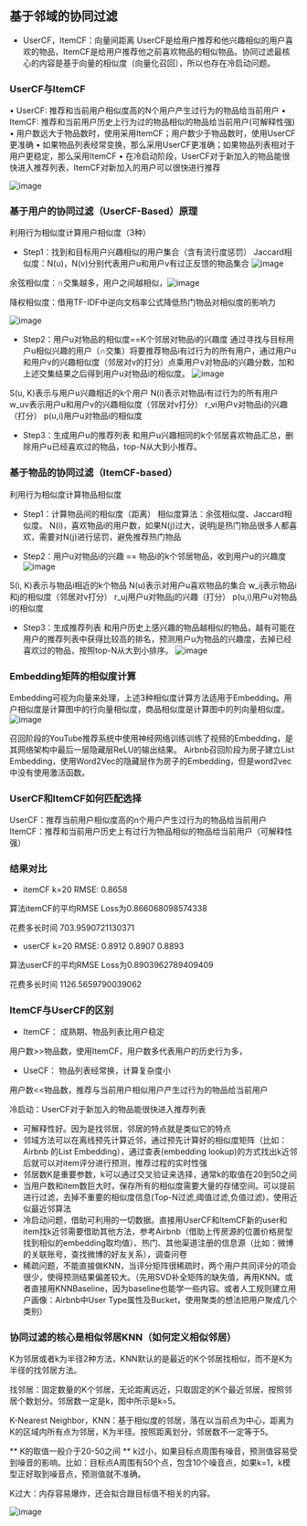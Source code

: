 
## 基于邻域的协同过滤 
* UserCF，ItemCF：向量间距离
UserCF是给用户推荐和他兴趣相似的用户喜欢的物品，ItemCF是给用户推荐他之前喜欢物品的相似物品。协同过滤最核心的内容是基于向量的相似度（向量化召回），所以也存在冷启动问题。

### UserCF与ItemCF
•	UserCF: 推荐和当前用户相似度高的N个用户产生过行为的物品给当前用户
•	ItemCF: 推荐和当前用户历史上行为过的物品相似的物品给当前用户(可解释性强)
•	用户数远大于物品数时，使用采用ItemCF；用户数少于物品数时，使用UserCF更准确
•	如果物品列表经常变换，那么采用UserCF更准确；如果物品列表相对于用户更稳定，那么采用ItemCF
•	在冷启动阶段，UserCF对于新加入的物品能很快进入推荐列表，ItemCF对新加入的用户可以很快进行推荐

![image](https://user-images.githubusercontent.com/68730894/115145650-2f531280-a085-11eb-880d-9430fc8af90a.png)

### 基于用户的协同过滤（UserCF-Based）原理
利用行为相似度计算用户相似度（3种）
* Step1：找到和目标用户兴趣相似的用户集合（含有流行度惩罚）
Jaccard相似度：N(u)，N(v)分别代表用户u和用户v有过正反馈的物品集合
![image](https://user-images.githubusercontent.com/68730894/115145870-768dd300-a086-11eb-9f54-1440f2240903.png)

余弦相似度：∩交集越多，用户之间越相似，![image](https://user-images.githubusercontent.com/68730894/115145876-84dbef00-a086-11eb-878a-5475dd2a5c1a.png)

降权相似度：借用TF-IDF中逆向文档率公式降低热门物品对相似度的影响力

![image](https://user-images.githubusercontent.com/68730894/115145909-b359ca00-a086-11eb-862b-3305972f18a3.png)

* Step2：用户u对物品的相似度==K个邻居对物品i的兴趣度
通过寻找与目标用户u相似兴趣的用户（∩交集）将要推荐物品i有过行为的所有用户，通过用户u和用户v的兴趣相似度（邻居对v的打分）点乘用户v对物品i的兴趣分数，加和上述交集结果之后得到用户u对物品i的相似度。
![image](https://user-images.githubusercontent.com/68730894/115145904-af2dac80-a086-11eb-9601-65fc4f011cdd.png)

S(u, K)表示与用户u兴趣相近的k个用户
N(i)表示对物品i有过行为的所有用户
w_uv表示用户u和用户v的兴趣相似度（邻居对v打分）
r_vi用户v对物品i的兴趣（打分）
p(u,i)用户u对物品i的相似度

* Step3：生成用户u的推荐列表
和用户u兴趣相同的k个邻居喜欢物品汇总，删除用户u已经喜欢过的物品，top-N从大到小推荐。

### 基于物品的协同过滤（ItemCF-based）
利用行为相似度计算物品相似度
* Step1：计算物品间的相似度（距离）
相似度算法：余弦相似度、Jaccard相似度。
N(i)，喜欢物品i的用户数，如果N(j)过大，说明j是热门物品很多人都喜欢，需要对N(j)进行惩罚，避免推荐热门物品

* Step2：用户u对物品i的兴趣 == 物品i的k个邻居物品，收到用户u的兴趣度
![image](https://user-images.githubusercontent.com/68730894/115145937-e3a16880-a086-11eb-8912-9e8edde28493.png)

S(i, K)表示与物品i相近的k个物品
N(u)表示对用户u喜欢物品的集合
w_ij表示物品i和j的相似度（邻居对v打分）
r_uj用户u对物品j的兴趣（打分）
p(u,i)用户u对物品i的相似度

* Step3：生成推荐列表
和用户历史上感兴趣的物品越相似的物品，越有可能在用户的推荐列表中获得比较高的排名，预测用户u为物品的兴趣度，去掉已经喜欢过的物品，按照top-N从大到小排序。
![image](https://user-images.githubusercontent.com/68730894/115145940-eac87680-a086-11eb-93dc-8a257c1a9591.png)

### Embedding矩阵的相似度计算
Embedding可视为向量来处理，上述3种相似度计算方法适用于Embedding。用户相似度是计算图中的行向量相似度，商品相似度是计算图中的列向量相似度。
![image](https://user-images.githubusercontent.com/68730894/115145960-0b90cc00-a087-11eb-8fd9-8f10df807864.png)

召回阶段的YouTube推荐系统中使用神经网络训练训练了视频的Embedding，是其网络架构中最后一层隐藏层ReLU的输出结果。
Airbnb召回阶段为房子建立List Embedding，使用Word2Vec的隐藏层作为房子的Embedding，但是word2vec中没有使用激活函数。


### UserCF和ItemCF如何匹配选择
UserCF：推荐当前用户相似度高的n个用户产生过行为的物品给当前用户
ItemCF：推荐和当前用户历史上有过行为物品相似的物品给当前用户（可解释性强）

### 结果对比
* itemCF k=20
RMSE: 0.8658

算法itemCF的平均RMSE Loss为0.866068098574338

花费多长时间 703.9590721130371

* userCF k=20
RMSE: 0.8912 0.8907 0.8893

算法userCF的平均RMSE Loss为0.8903962789409409

花费多长时间 1126.5659790039062

### ItemCF与UserCF的区别
* ItemCF：
成熟期、物品列表比用户稳定

用户数>>物品数，使用ItemCF，用户数多代表用户的历史行为多，
* UseCF：
物品列表经常换，计算复杂度小

用户数<<物品数，推荐与当前用户相似用户产生过行为的物品给当前用户

冷启动：UserCF对于新加入的物品能很快进入推荐列表

* 可解释性好。因为是找邻居，邻居的特点就是类似它的特点
* 邻域方法可以在离线预先计算近邻，通过预先计算好的相似度矩阵（比如：Airbnb 的List Embedding），通过查表(embedding lookup)的方式找出k近邻后就可以对item评分进行预测，推荐过程的实时性强
* 邻居数K是重要参数，k可以通过交叉验证来选择，通常k的取值在20到50之间
* 当用户数和item数巨大时，保存所有的相似度需要大量的存储空间。可以提前进行过滤，去掉不重要的相似度信息(Top-N过滤,阈值过滤,负值过滤)，使用近似最近邻算法
* 冷启动问题，借助可利用的一切数据。直接用UserCF和ItemCF新的user和item找k近邻需要借助其他方法，参考Airbnb（借助上传房源的位置价格房型找到相似的embedding取均值）、热门、其他渠道注册的信息源（比如：微博的关联账号，查找微博的好友关系），调查问卷
* 稀疏问题，不能直接做KNN，当评分矩阵很稀疏时，两个用户共同评分的项会很少，使得预测结果偏差较大。（先用SVD补全矩阵的缺失值，再用KNN。或者直接用KNNBaseline，因为baseline也能学一些内容。或者人工规则建立用户画像：Airbnb中User Type属性及Bucket，使用聚类的想法把用户聚成几个类别）

### 协同过滤的核心是相似邻居KNN（如何定义相似邻居）
K为邻居或者k为半径2种方法，KNN默认的是最近的K个邻居找相似，而不是K为半径的找邻居方法。

找邻居：固定数量的K个邻居，无论距离远近，只取固定的K个最近邻居，按照邻居个数划分。邻居数一定是k，图中所示是k=5。

K-Nearest Neighbor，KNN：基于相似度的邻居，落在以当前点为中心，距离为K的区域内所有点为邻居，K为半径。按照距离划分，邻居数不一定等于5。

** K的取值一般介于20-50之间 ** 
k过小，如果目标点周围有噪音，预测值容易受到噪音的影响。比如：目标点A周围有50个点，包含10个噪音点，如果k=1，k模型正好取到噪音点，预测值就不准确。

K过大：内存容易爆炸，还会拟合跟目标值不相关的内容。

![image](https://user-images.githubusercontent.com/68730894/115146007-4b57b380-a087-11eb-9ddf-4fd66cdc4083.png)



